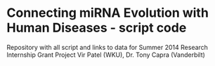 Connecting miRNA Evolution with Human Diseases - script code
======================
Repository with all script and links to data for Summer 2014 Research Internship Grant Project
Vir Patel (WKU), Dr. Tony Capra (Vanderbilt)
